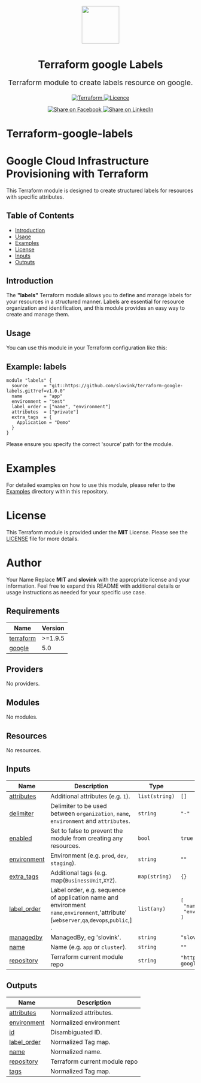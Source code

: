 <p align="center"> <img src="https://user-images.githubusercontent.com/50652676/62349836-882fef80-b51e-11e9-99e3-7b974309c7e3.png" width="100" height="100"></p>


<h1 align="center">
    Terraform google Labels
</h1>

<p align="center" style="font-size: 1.2rem;">
    Terraform module to create labels resource on google.
     </p>

<p align="center">

<a href="https://www.terraform.io">
  <img src="https://img.shields.io/badge/Terraform-v1.7.4-green" alt="Terraform">
</a>
<a href="https://github.com/slovink/terraform-google-labels/blob/main/LICENSE">
  <img src="https://img.shields.io/badge/License-APACHE-blue.svg" alt="Licence">
</a>



</p>
<p align="center">

<a href='https://www.facebook.com/Slovink.in=https://github.com/slovink/terraform-lables'>
  <img title="Share on Facebook" src="https://user-images.githubusercontent.com/50652676/62817743-4f64cb80-bb59-11e9-90c7-b057252ded50.png" />
</a>
<a href='https://www.linkedin.com/company/101534993/admin/feed/posts/=https://github.com/slovink/terraform-lables'>
  <img title="Share on LinkedIn" src="https://user-images.githubusercontent.com/50652676/62817742-4e339e80-bb59-11e9-87b9-a1f68cae1049.png" />
</a>



# Terraform-google-labels
# Google Cloud Infrastructure Provisioning with Terraform

This Terraform module is designed to create structured labels for resources with specific attributes.

## Table of Contents

- [Introduction](#introduction)
- [Usage](#usage)
- [Examples](#examples)
- [License](#license)
- [Inputs](#inputs)
- [Outputs](#outputs)
## Introduction

The **"labels"** Terraform module allows you to define and manage labels for your resources in a structured manner. Labels are essential for resource organization and identification, and this module provides an easy way to create and manage them.

## Usage

You can use this module in your Terraform configuration like this:
## Example: labels
```hcl
module "labels" {
  source      = "git::https://github.com/slovink/terraform-google-labels.git?ref=v1.0.0"
  name        = "app"
  environment = "test"
  label_order = ["name", "environment"]
  attributes  = ["private"]
  extra_tags  = {
    Application = "Demo"
  }
}
```
Please ensure you specify the correct 'source' path for the module.

# Examples

For detailed examples on how to use this module, please refer to the [Examples](https://github.com/slovink/terraform-google-labels/tree/master/example) directory within this repository.

# License
This Terraform module is provided under the **MIT** License. Please see the [LICENSE](https://github.com/slovink/terraform-google-labels/blob/master/LICENSE) file for more details.

# Author
Your Name
Replace **MIT** and **slovink** with the appropriate license and your information. Feel free to expand this README with additional details or usage instructions as needed for your specific use case.

<!-- BEGIN_TF_DOCS -->
## Requirements

| Name | Version |
|------|---------|
| <a name="requirement_terraform"></a> [terraform](#requirement\_terraform) | >=1.9.5 |
| <a name="requirement_google"></a> [google](#requirement\_google) | 5.0 |

## Providers

No providers.

## Modules

No modules.

## Resources

No resources.

## Inputs

| Name | Description | Type | Default | Required |
|------|-------------|------|---------|:--------:|
| <a name="input_attributes"></a> [attributes](#input\_attributes) | Additional attributes (e.g. `1`). | `list(string)` | `[]` | no |
| <a name="input_delimiter"></a> [delimiter](#input\_delimiter) | Delimiter to be used between `organization`, `name`, `environment` and `attributes`. | `string` | `"-"` | no |
| <a name="input_enabled"></a> [enabled](#input\_enabled) | Set to false to prevent the module from creating any resources. | `bool` | `true` | no |
| <a name="input_environment"></a> [environment](#input\_environment) | Environment (e.g. `prod`, `dev`, `staging`). | `string` | `""` | no |
| <a name="input_extra_tags"></a> [extra\_tags](#input\_extra\_tags) | Additional tags (e.g. map(`BusinessUnit`,`XYZ`). | `map(string)` | `{}` | no |
| <a name="input_label_order"></a> [label\_order](#input\_label\_order) | Label order, e.g. sequence of application name and environment `name`,`environment`,'attribute' [`webserver`,`qa`,`devops`,`public`,] . | `list(any)` | <pre>[<br>  "name",<br>  "environment"<br>]</pre> | no |
| <a name="input_managedby"></a> [managedby](#input\_managedby) | ManagedBy, eg 'slovink'. | `string` | `"slovink"` | no |
| <a name="input_name"></a> [name](#input\_name) | Name  (e.g. `app` or `cluster`). | `string` | `""` | no |
| <a name="input_repository"></a> [repository](#input\_repository) | Terraform current module repo | `string` | `"https://github.com/slovink/terraform-google-labels"` | no |

## Outputs

| Name | Description |
|------|-------------|
| <a name="output_attributes"></a> [attributes](#output\_attributes) | Normalized attributes. |
| <a name="output_environment"></a> [environment](#output\_environment) | Normalized environment |
| <a name="output_id"></a> [id](#output\_id) | Disambiguated ID. |
| <a name="output_label_order"></a> [label\_order](#output\_label\_order) | Normalized Tag map. |
| <a name="output_name"></a> [name](#output\_name) | Normalized name. |
| <a name="output_repository"></a> [repository](#output\_repository) | Terraform current module repo |
| <a name="output_tags"></a> [tags](#output\_tags) | Normalized Tag map. |
<!-- END_TF_DOCS -->
